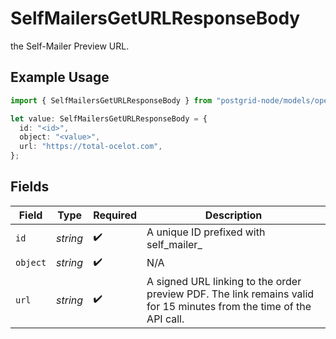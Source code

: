 # SelfMailersGetURLResponseBody

the Self-Mailer Preview URL.

## Example Usage

```typescript
import { SelfMailersGetURLResponseBody } from "postgrid-node/models/operations";

let value: SelfMailersGetURLResponseBody = {
  id: "<id>",
  object: "<value>",
  url: "https://total-ocelot.com",
};
```

## Fields

| Field                                                                                                               | Type                                                                                                                | Required                                                                                                            | Description                                                                                                         |
| ------------------------------------------------------------------------------------------------------------------- | ------------------------------------------------------------------------------------------------------------------- | ------------------------------------------------------------------------------------------------------------------- | ------------------------------------------------------------------------------------------------------------------- |
| `id`                                                                                                                | *string*                                                                                                            | :heavy_check_mark:                                                                                                  | A unique ID prefixed with self_mailer_                                                                              |
| `object`                                                                                                            | *string*                                                                                                            | :heavy_check_mark:                                                                                                  | N/A                                                                                                                 |
| `url`                                                                                                               | *string*                                                                                                            | :heavy_check_mark:                                                                                                  | A signed URL linking to the order preview PDF. The link remains valid for 15 minutes from the time of the API call. |